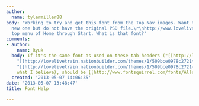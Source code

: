 ```yaml
---
author:
  name: tylermiller88
body: "Working to try and get this font from the Top Nav images. Want to create a
  new one but do not have the original PSD file.\r\nhttp://www.lovelivetrain.com/\r\n\r\nThe
  top menu of Home through Start. What is that font?"
comments:
- author:
    name: Ryuk
  body: If it's the same font as used on these tab headers ("[[http://lovelivetrain.nationbuilder.com/themes/1/509bce0978c272142d000001/0/attachments/13523889351367894344/default/bg_tab-news.png|News.Blog]]",
    "[[http://lovelivetrain.nationbuilder.com/themes/1/509bce0978c272142d000001/0/attachments/13523889351367894344/default/bg_tab-classes.png|Studio.Events]]",
    "[[http://lovelivetrain.nationbuilder.com/themes/1/509bce0978c272142d000001/0/attachments/13523889351367894344/default/bg_tab-social.png|Follow.Me]]",
    what I believe), should be [[http://www.fontsquirrel.com/fonts/Aller|Aller]].
  created: '2013-05-07 14:06:35'
date: '2013-05-07 13:48:47'
title: Font Help

---
```

